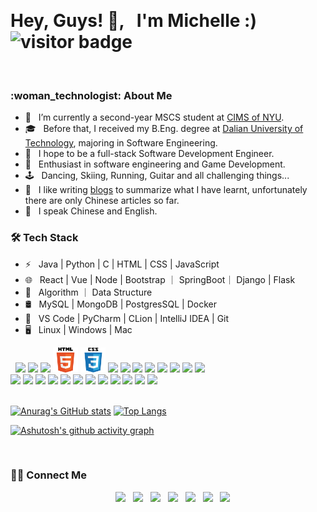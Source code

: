 

<!--
**xxiaomm/xxiaomm** is a ✨ _special_ ✨ repository because its `README.md` (this file) appears on your GitHub profile.

Here are some ideas to get you started:

- 🔭 I’m currently working on ...
- 🌱 I’m currently learning ...
- 👯 I’m looking to collaborate on ...
- 🤔 I’m looking for help with ...
- 💬 Ask me about ...
- 📫 How to reach me: ...
- 😄 Pronouns: ...
- ⚡ Fun fact: ...
<img alt="GIF" align="right" src="hello.gif" style="width: 300px; margin: 10%"/>
-->
&nbsp;
<h1>
    Hey, Guys! 👋, &nbsp; I'm Michelle :)  &nbsp;&nbsp;
    <img src="https://visitor-badge.glitch.me/badge?page_id=xxiaomm.visitor-badge" alt="visitor badge"/>
</h1>
&nbsp;
<h3>  :woman_technologist:  About Me </h3>

- 🔭 &nbsp; I’m currently a second-year MSCS student at [CIMS of NYU](https://cims.nyu.edu/dynamic/).
- 🎓 &nbsp; Before that, I received my B.Eng. degree at [Dalian University of Technology](https://en.dlut.edu.cn/), majoring in Software Engineering.
- 💼 &nbsp; I hope to be a full-stack Software Development Engineer.
- 🌱 &nbsp; Enthusiast in software engineering and Game Development.
- 🕹 &nbsp; Dancing, Skiing, Running, Guitar and all challenging things...
- 📙 &nbsp; I like writing [blogs](https://blog.csdn.net/sinat_36594453?spm=1010.2135.3001.5343) to summarize what I have learnt, unfortunately there are only Chinese articles so far.
- 🌟 &nbsp; I speak Chinese and English.

<h3>🛠 Tech Stack</h3>

- ⚡ &nbsp; Java | Python | C | HTML | CSS | JavaScript 
- 🌐 &nbsp; React | Vue | Node | Bootstrap ｜ SpringBoot｜ Django | Flask 
- 🚀 &nbsp; Algorithm ｜ Data Structure
- 🛢 &nbsp; MySQL | MongoDB | PostgresSQL | Docker
- 🔧 &nbsp; VS Code | PyCharm | CLion | IntelliJ IDEA | Git 
- 🖥 &nbsp; Linux | Windows | Mac
<div>
    &nbsp;
    <img height="40" src="https://cdn.icon-icons.com/icons2/159/PNG/256/java_22523.png">
    <img height="40" src="https://cdn.icon-icons.com/icons2/112/PNG/512/python_18894.png">
    <img height="40" src="https://cdn.icon-icons.com/icons2/2415/PNG/512/c_plain_logo_icon_146610.png">
    <img height="40" src="https://raw.githubusercontent.com/github/explore/80688e429a7d4ef2fca1e82350fe8e3517d3494d/topics/html/html.png">
    <img height="40" src="https://raw.githubusercontent.com/github/explore/80688e429a7d4ef2fca1e82350fe8e3517d3494d/topics/css/css.png">
    <img height="40", src="https://cdn.icon-icons.com/icons2/2108/PNG/512/javascript_icon_130900.png">
    <img height="40" src="https://cdn.icon-icons.com/icons2/2415/PNG/512/react_original_logo_icon_146374.png">
    <img height="40" src="https://cdn.icon-icons.com/icons2/2415/PNG/512/vuejs_original_wordmark_logo_icon_146305.png">
    <img height="40" src="https://cdn.icon-icons.com/icons2/2107/PNG/512/file_type_node_icon_130301.png">
    <img height="40" src="https://cdn.icon-icons.com/icons2/2415/PNG/512/bootstrap_plain_wordmark_logo_icon_146620.png">
    <img height="40" src="https://user-images.githubusercontent.com/33158051/103466606-760a4000-4d14-11eb-9941-2f3d00371471.png">
    <img height="40" src="https://cdn.icon-icons.com/icons2/2107/PNG/512/file_type_django_icon_130645.png">
    <img height="40" src="https://cdn.icon-icons.com/icons2/2148/PNG/512/flask_icon_132389.png">
</div>
<div>
    <img height="45" src="https://cdn.icon-icons.com/icons2/2415/PNG/512/mysql_original_wordmark_logo_icon_146417.png">
    <img height="40" src="https://cdn.icon-icons.com/icons2/2415/PNG/512/mongodb_original_wordmark_logo_icon_146425.png">
    <img height="40" src="https://cdn.icon-icons.com/icons2/2415/PNG/512/postgresql_plain_wordmark_logo_icon_146390.png">
    <img height="40", src="https://cdn.icon-icons.com/icons2/2107/PNG/512/file_type_docker_icon_130643.png">
    <img height="40" src="https://cdn.icon-icons.com/icons2/2107/PNG/512/file_type_vscode_icon_130084.png">
    <img height="40" src="https://cdn.icon-icons.com/icons2/3053/PNG/512/intellij_pycharm_macos_bigsur_icon_190055.png">
    <img height="40" src="https://cdn.icon-icons.com/icons2/3053/PNG/512/intellij_clion_macos_bigsur_icon_190059.png">
    <img height="40" src="https://cdn.icon-icons.com/icons2/3053/PNG/512/intellij_macos_bigsur_icon_190061.png">
    <img height="40" src="https://cdn.icon-icons.com/icons2/2699/PNG/512/github_logo_icon_169115.png">
    <img height="40" src="https://cdn.icon-icons.com/icons2/2415/PNG/512/linux_original_logo_icon_146433.png">
    <img height="40" src="https://cdn.icon-icons.com/icons2/836/PNG/512/Windows_Phone_icon-icons.com_66782.png">
    <img height="40" src="https://cdn.icon-icons.com/icons2/2395/PNG/512/apple_mac_logo_icon_145682.png">
</div>

<br />

[![Anurag's GitHub stats](https://github-readme-stats.vercel.app/api?username=xxiaomm&include_all_commits=true&count_private=true&show_icons=true&line_height=20&theme=swift)](https://github.com/anuraghazra/github-readme-stats)
[![Top Langs](https://github-readme-stats.vercel.app/api/top-langs/?username=xxiaomm&layout=compact&theme=swift&count_private=true)](https://github.com/devSouvik/github-readme-stats)

[![Ashutosh's github activity graph](https://activity-graph.herokuapp.com/graph?username=xxiaomm&theme=github)](https://github.com/ashutosh00710/github-readme-activity-graph)




<br />
<h3> 🤝🏻 Connect Me</h3>

<p align="center">
&nbsp; 
&nbsp; <a href="https://www.instagram.com/m.xxiao/" rel="noopener noreferrer"><img src="https://cdn.icon-icons.com/icons2/1753/PNG/512/iconfinder-social-media-applications-3instagram-4102579_113804.png" height="45" /></a>
&nbsp; <a href="https://twitter.com/xxiaomm" rel="noopener noreferrer"><img src="https://cdn.icon-icons.com/icons2/1211/PNG/512/1491579583-yumminkysocialmedia02_83111.png" height="45"/></a>
&nbsp; <a href="https://www.linkedin.com/in/xxiaomm/" rel="noopener noreferrer"><img src="https://cdn.icon-icons.com/icons2/555/PNG/512/linkedin_icon-icons.com_53609.png" height="45" /></a>
&nbsp; <a href="https://weibo.com/xxiao626" rel="noopener noreferrer"><img src="https://cdn.icon-icons.com/icons2/1753/PNG/512/iconfinder-social-media-applications-16weibo-4102588_113813.png" height="45" /></a>
&nbsp; <a href="https://space.bilibili.com/24406079?spm_id_from=333.1007.0.0" rel="noopener noreferrer"><img src="https://logodix.com/logo/1224369.png" height="45" /></a>
&nbsp; <a href="https://www.tiktok.com/@xxiaomm" rel="noopener noreferrer"><img src="https://cdn.icon-icons.com/icons2/3007/PNG/512/tiktok_logo_icon_188431.png" height="48" /></a>
&nbsp; <a href="mailto:xm2074@nyu.edu" target="_blank" rel="noopener noreferrer"><img src="https://cdn.icon-icons.com/icons2/1826/PNG/512/4202011emailgmaillogomailsocialsocialmedia-115677_115624.png"  height="45" /></a>
</p>


<!-- &nbsp; <a href="https://www.youtube.com/channel/UCVNxZ7AG0064U5H-KOkXDIw/featured" rel="noopener noreferrer"><img src="https://cdn.icon-icons.com/icons2/2699/PNG/512/youtube_logo_icon_168737.png" height="45" /></a> ->
